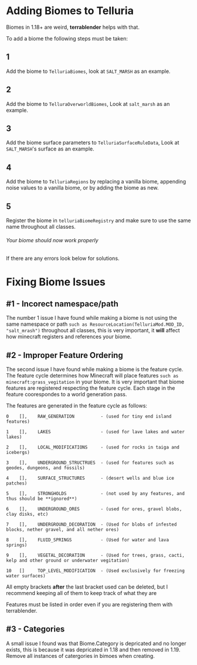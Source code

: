 # Adding Biomes to Telluria

Biomes in 1.18+ are weird, **terrablender** helps with that.

To add a biome the following steps must be taken:

## 1
  Add the biome to `TelluriaBiomes`, look at `SALT_MARSH` as an example.

## 2
  Add the biome to `TelluraOverworldBiomes`, Look at `salt_marsh` as an example.

## 3
  Add the biome surface parameters to `TelluriaSurfaceRuleData`, Look at `SALT_MARSH`'s surface as an example.

## 4
  Add the biome to `TelluriaRegions` by replacing a vanilla biome, appending noise values to a vanilla biome, or by adding the biome as new.

## 5
  Register the biome in `telluriaBiomeRegistry` and make sure to use the same name throughout all classes.

###### Your biome should now work properly
  If there are any errors look below for solutions.





# Fixing Biome Issues

## #1 - Incorect namespace/path
  The number 1 issue I have found while making a biome is not using the same namespace or path `such as ResourceLocation(TelluriaMod.MOD_ID, "salt_mrash")` throughout all classes, this is very important, it **will** affect how minecraft registers and references your biome. 

## #2 - Improper Feature Ordering 
  The second issue I have found while making a biome is the feature cycle. The feature cycle determines how Minecraft will place features `such as minecraft:grass_vegitation` in your biome. It is very important that biome features are registered respecting the feature cycle. Each stage in the feature coorespondes to a world generation pass.

  The features are generated in the feature cycle as follows:

    0    [],    RAW_GENERATION          - (used for tiny end island features)

    1    [],    LAKES                   - (used for lave lakes and water lakes)

    2    [],    LOCAL_MODIFICATIONS     - (used for rocks in taiga and icebergs)

    3    [],    UNDERGROUND_STRUCTRUES  - (used for features such as geodes, dungeons, and fossils)

    4    [],    SURFACE_STRUCTURES      - (desert wells and blue ice patches)

    5    [],    STRONGHOLDS             - (not used by any features, and thus should be **ignored**)

    6    [],    UNDERGROUND_ORES        - (used for ores, gravel blobs, clay disks, etc)

    7    [],    UNDERGROUND_DECORATION  - (Used for blobs of infested blocks, nether gravel, and all nether ores)

    8    [],    FLUID_SPRINGS           - (Used for water and lava springs)

    9    [],    VEGETAL_DECORATION      - (Used for trees, grass, cacti, kelp and other ground or underwater vegitation)

    10   []     TOP_LEVEL_MODIFICATION  - (Used exclusively for freezing water surfaces)

  All empty brackets **after** the last bracket used can be deleted, but I recommend keeping all of them to keep track of what they are

  Features must be listed in order even if you are registering them with terrablender.

## #3 - Categories
  A small issue I found was that Biome.Category is depricated and no longer exists, this is because it was depricated in 1.18 and then removed in 1.19. Remove all instances of catergories in bimoes when creating.